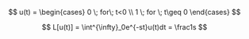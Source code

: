 $$ u(t) =
 \begin{cases} 
      0 \; for\; t<0 \\
      1 \; for \; t\geq 0
\end{cases}
$$

$$ L[u(t)] = \int^{\infty}_0e^{-st}u(t)dt = \frac1s $$
